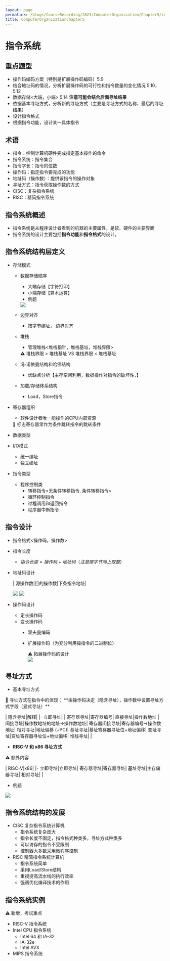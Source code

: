 ```yaml
---
layout: page
permalink: /blogs/CourseRecording/2023/ComputerOrganization/Chapter5/index.html
title: ComputerOrganizationChapter5
---
```


# 指令系统

## 重点题型

- 操作码编码方案（特别是扩展操作码编码）5.9
- 结合地址码的情况，分析扩展操作码的可行性和指令数量的变化情况 5.10，5.12
- 数据存储<大端，小端> 5.14 **注意可能会结合后面寻址结果**
- 依据基本寻址方式，分析新的寻址方式（主要是寻址方式的名称，最后的寻址结果）
- 设计指令格式
- 根据指令功能，设计某一具体指令

## 术语

- 指令：控制计算机硬件完成指定基本操作的命令
- 指令系统：指令集合
- 指令字长：指令的位数
- 操作码：指定指令要完成的功能
- 地址码（操作数）：提供该指令的操作对象
- 寻址方式：指令获取操作数的方式
- CISC：复杂指令系统
- RISC：精简指令系统

## 指令系统概述

- 指令系统是从程序设计者看到的机器的主要属性，是软、硬件的主要界面
- 指令系统的设计主要包括**指令功能**和**指令格式**的设计。

## 指令系统结构层定义

- 存储模式
    - 数据存储顺序
        - 大端存储【字符打印】
        - 小端存储【算术运算】
        - 例题
        
        <img src="https://CRYoushiwo.github.io/images/blogs/CoursesRecording/ComputerOrganization/Chapter5/Untitled.png" class="blog-image" >
        
    - 边界对齐
        - 按字节编址， 边界对齐
    - 堆栈
        - 管理堆栈<堆栈指针，堆栈基址，堆栈界限>
        
        <aside>
        ⚠️ 堆栈界限 > 堆栈基址 VS 堆栈界限 < 堆栈基址
        
        </aside>
        
    - 冯·诺依曼结构和哈佛结构
        - 优缺点分析【主存空间利用，数据操作对指令的破坏性，】
    - 加载/存储体系结构
        - Load，Store指令
- 寄存器组织
    - 软件设计者唯一能操作的CPU内部资源
    
    <aside>
    📢 标志寄存器常作为条件跳转指令的跳转条件
    
    </aside>
    
- 数据类型
- I/O模式
    - 统一编址
    - 独立编址
- 指令类型
    - 程序控制类
        - 转移指令<无条件转移指令, 条件转移指令>
        - 循环控制指令
        - 过程调用和返回指令
        - 程序自中断指令

## 指令设计

- 指令格式<操作码，操作数>
- 指令长度
    - $指令长度 = 操作码+地址码（注意按字节向上取整）$
- 地址码设计
    
    
   | 源操作数|目的操作数|下条指令地址|
    
    <img src="https://CRYoushiwo.github.io/images/blogs/CoursesRecording/ComputerOrganization/Chapter5/Untitled%201.png" class="blog-image" >

    <img src="https://CRYoushiwo.github.io/images/blogs/CoursesRecording/ComputerOrganization/Chapter5/Untitled%202.png" class="blog-image" >
    
- 操作码设计
    - 定长操作码
    - 变长操作码
        - 霍夫曼编码
        - 扩展操作码（为充分利用操指令的二进制位）
            
            <aside>
            ⚠️ 拓展操作码的设计
            
            </aside>
            
            <img src="https://CRYoushiwo.github.io/images/blogs/CoursesRecording/ComputerOrganization/Chapter5/Untitled%203.png" class="blog-image" >
            

## 寻址方式

- 基本寻址方式

<aside>
📢 寻址方式在指令中的体现：
**由操作码决定（隐含寻址），操作数中设置寻址方式字段（显式寻址）**

</aside>

| 隐含寻址|解释|
|-
立即寻址| |
寄存器寻址|寄存器编号|
直接寻址|操作数地址 |
间接寻址|操作数地址的地址→操作数地址|
寄存器间接寻址|寄存器编号→操作数地址|
相对寻址|地址偏移 (+PC)|
基址寻址|基址寄存器寻址位+地址偏移|
变址寻址|变址寄存器寻址位+地址偏移|
堆栈寻址|  |
- **RISC-V 和 x86 寻址方式**

<aside>
⚠️ 额外内容

</aside>

| RISC-V|x86|
|-
立即寻址|立即寻址|
寄存器寻址|寄存器寻址|
基址寻址|主存储器寻址|
相对寻址| |

- 例题

<img src="https://CRYoushiwo.github.io/images/blogs/CoursesRecording/ComputerOrganization/Chapter5/Untitled%204.png" class="blog-image" >

## 指令系统结构的发展

- CISC 复杂指令系统计算机
    - 指令系统复杂庞大
    - 指令长度不固定，指令格式种类多，寻址方式种类多
    - 可以访存的指令不受限制
    - 控制器大多数采用微程序控制
- RISC 精简指令系统计算机
    - 指令系统简单
    - 采用Load/Store结构
    - 重视提高流水线的执行效率
    - 强调优化编译技术的作用

## 指令系统实例

<aside>
⚠️ 新增，考试重点

</aside>

- RISC-V 指令系统
- Intel CPU 指令系统
    - Intel 64  和 IA-32
    - IA-32e
    - Intel AVX
- MIPS 指令系统